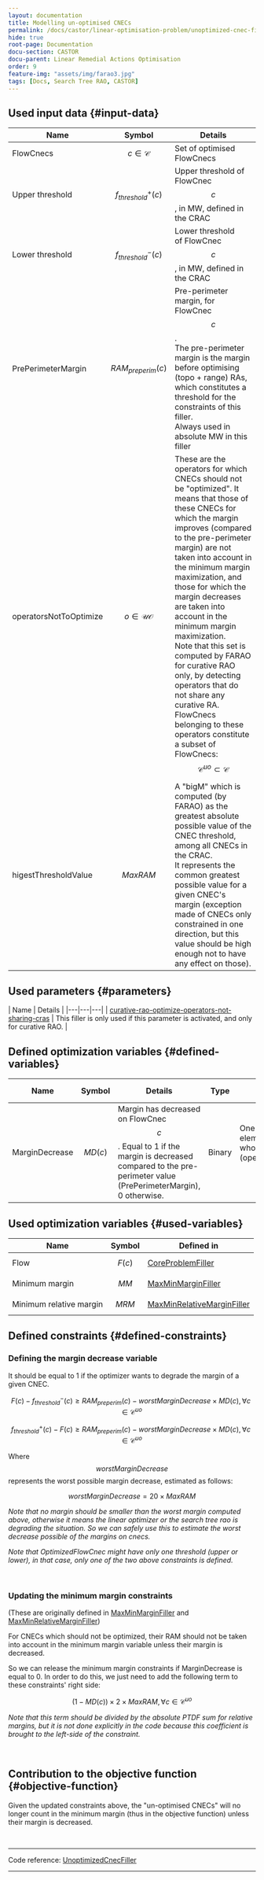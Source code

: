 ```yaml
---
layout: documentation
title: Modelling un-optimised CNECs
permalink: /docs/castor/linear-optimisation-problem/unoptimized-cnec-filler
hide: true
root-page: Documentation
docu-section: CASTOR
docu-parent: Linear Remedial Actions Optimisation
order: 9
feature-img: "assets/img/farao3.jpg"
tags: [Docs, Search Tree RAO, CASTOR]
---
```


## Used input data {#input-data}

| Name | Symbol | Details |
|---|---|---|
| FlowCnecs | $$c \in \mathcal{C}$$ | Set of optimised FlowCnecs |
| Upper threshold | $$f^{+}_{threshold} (c)$$ | Upper threshold of FlowCnec $$c$$, in MW, defined in the CRAC |
| Lower threshold | $$f^{-}_{threshold} (c)$$ | Lower threshold of FlowCnec $$c$$, in MW, defined in the CRAC |
| PrePerimeterMargin | $$RAM_{preperim}(c)$$ | Pre-perimeter margin, for FlowCnec $$c$$. <br> The pre-perimeter margin is the margin before optimising (topo + range) RAs, which constitutes a threshold for the constraints of this filler. <br> Always used in absolute MW in this filler |
| operatorsNotToOptimize | $$o\in \mathcal{UO}$$ | These are the operators for which CNECs should not be "optimized". It means that those of these CNECs for which the margin improves (compared to the pre-perimeter margin) are not taken into account in the minimum margin maximization, and those for which the margin decreases are taken into account in the minimum margin maximization. <br> Note that this set is computed by FARAO for curative RAO only, by detecting operators that do not share any curative RA. <br> FlowCnecs belonging to these operators constitute a subset of FlowCnecs: $$\mathcal{C} ^{uo} \subset \mathcal{C}$$ |
| higestThresholdValue | $$MaxRAM$$ | A "bigM" which is computed (by FARAO) as the greatest absolute possible value of the CNEC threshold, among all CNECs in the CRAC. <br> It represents the common greatest possible value for a given CNEC's margin (exception made of CNECs only constrained in one direction, but this value should be high enough not to have any effect on those). |

## Used parameters {#parameters}

| Name | Details |
|---|---|---|
| [curative-rao-optimize-operators-not-sharing-cras](/docs/parameters/json-parameters#curative-rao-optimize-operators-not-sharing-cras) | This filler is only used if this parameter is activated, and only for curative RAO. |

## Defined optimization variables {#defined-variables}

| Name | Symbol | Details | Type | Index | Unit | Lower bound | Upper bound |
|---|---|---|---|---|---|---|---|
| MarginDecrease | $$MD(c)$$ | Margin has decreased on FlowCnec $$c$$. Equal to 1 if the margin is decreased compared to the pre-perimeter value (PrePerimeterMargin), 0 otherwise. | Binary | One variable for every element of (FlowCnecs) whose operator is in (operatorsNotToOptimize) <br> $$\forall c \in \mathcal{C} ^{uo}$$ | no unit | 0 | 1 |

## Used optimization variables {#used-variables}

| Name | Symbol | Defined in |
|---|---|---|
| Flow | $$F(c)$$ | [CoreProblemFiller](core-problem-filler#defined-variables) |
| Minimum margin | $$MM$$ | [MaxMinMarginFiller](max-min-margin-filler#defined-variables) |
| Minimum relative margin | $$MRM$$ | [MaxMinRelativeMarginFiller](max-min-relative-margin-filler#defined-variables) |


## Defined constraints {#defined-constraints}

### Defining the margin decrease variable

It should be equal to 1 if the optimizer wants to degrade the margin of a given CNEC.  

$$
\begin{equation}
F(c) - f^{-}_{threshold} (c) \geq RAM_{preperim}(c) - worstMarginDecrease \times MD(c), \forall c \in \mathcal{C} ^{uo}
\end{equation}
$$  

$$
\begin{equation}
f^{+}_{threshold} (c) - F(c) \geq RAM_{preperim}(c) - worstMarginDecrease \times MD(c), \forall c \in \mathcal{C} ^{uo}
\end{equation}
$$  

Where $$worstMarginDecrease$$ represents the worst possible margin decrease, estimated as follows:  

$$
\begin{equation}
worstMarginDecrease = 20 \times MaxRAM
\end{equation}
$$  

*Note that no margin should be smaller than the worst margin computed above, otherwise it means the linear optimizer or the search tree rao is degrading the situation. So we can safely use this to estimate the worst decrease possible of the margins on cnecs.*  

*Note that OptimizedFlowCnec might have only one threshold (upper or lower), in that case, only one of the two above constraints is defined.*

<br>

### Updating the minimum margin constraints

(These are originally defined in [MaxMinMarginFiller](max-min-margin-filler#defined-constraints) and [MaxMinRelativeMarginFiller](max-min-relative-margin-filler#defined-constraints))  

For CNECs which should not be optimized, their RAM should not be taken into account in the minimum margin variable unless their margin is decreased.  

So we can release the minimum margin constraints if MarginDecrease is equal to 0. In order to do this, we just need to add the following term to these constraints' right side:  

$$
\begin{equation}
(1 - MD(c)) \times 2 \times MaxRAM, \forall c \in \mathcal{C} ^{uo}
\end{equation}
$$  

*Note that this term should be divided by the absolute PTDF sum for relative margins, but it is not done explicitly in the code because this coefficient is brought to the left-side of the constraint.*

<br>


## Contribution to the objective function {#objective-function}

Given the updated constraints above, the "un-optimised CNECs" will no longer count in the minimum margin (thus in the objective function) unless their margin is decreased.

<br>

---
Code reference: [UnoptimizedCnecFiller](https://github.com/farao-community/farao-core/blob/master/ra-optimisation/search-tree-rao/src/main/java/com/farao_community/farao/search_tree_rao/linear_optimisation/algorithms/fillers/UnoptimizedCnecFiller.java)

---